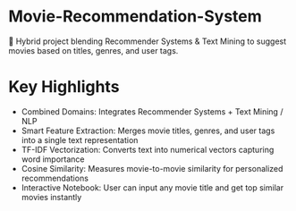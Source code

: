 # Movie-Recommendation-System
🚀 Hybrid project blending Recommender Systems &amp; Text Mining to suggest movies based on titles, genres, and user tags.

# Key Highlights
- Combined Domains: Integrates Recommender Systems + Text Mining / NLP
- Smart Feature Extraction: Merges movie titles, genres, and user tags into a single text representation
- TF-IDF Vectorization: Converts text into numerical vectors capturing word importance
- Cosine Similarity: Measures movie-to-movie similarity for personalized recommendations
- Interactive Notebook: User can input any movie title and get top similar movies instantly
